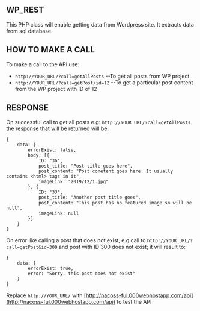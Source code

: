 ## WP_REST

This PHP class will enable getting data from Wordpress site. It extracts data from sql database.

## HOW TO MAKE A CALL
To make a call to the API use: 

* ``http://YOUR_URL/?call=getAllPosts`` --To get all posts from WP project
* ``http://YOUR_URL/?call=getPost/id=12`` --To get a particular post content from the WP project with ID of 12

## RESPONSE
On successful call to get all posts e.g: ```http://YOUR_URL/?call=getAllPosts``` the response that will be returned will be: 
```JS
{
    data: {
        errorExist: false,
        body: [{
            ID: "36",
            post_title: "Post title goes here",
            post_content: "Post conetent goes here. It usually contains <html> tags in it",
            imageLink: "2019/12/1.jpg"
        }, {
            ID: "33",
            post_title: "Another post title goes",
            post_content: "This post has no featured image so will be null",
            imageLink: null
        }]
    }
}

```

On error like calling a post that does not exist, e.g call to ```http://YOUR_URL/?call=getPost&id=300``` and post with ID 300 does not exist; it will result to:
```JS
{
    data: {
        errorExist: true,
        error: "Sorry, this post does not exist"
    }
}
```
Replace ```http://YOUR_URL/``` with [http://nacoss-ful.000webhostapp.com/api](http://nacoss-ful.000webhostapp.com/api) to test the API